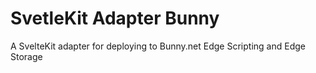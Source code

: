 # SvetleKit Adapter Bunny

A SvelteKit adapter for deploying to Bunny.net Edge Scripting and Edge Storage

